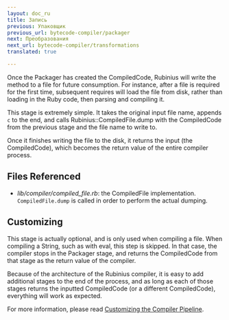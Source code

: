 ```yaml
---
layout: doc_ru
title: Запись
previous: Упаковщик
previous_url: bytecode-compiler/packager
next: Преобразования
next_url: bytecode-compiler/transformations
translated: true

---
```


Once the Packager has created the CompiledCode, Rubinius will write
the method to a file for future consumption. For instance, after a file
is required for the first time, subsequent requires will load the file
from disk, rather than loading in the Ruby code, then parsing and
compiling it.

This stage is extremely simple. It takes the original input file name,
appends `c` to the end, and calls Rubinius::CompiledFile.dump with the
CompiledCode from the previous stage and the file name to write to.

Once it finishes writing the file to the disk, it returns the input (the
CompiledCode), which becomes the return value of the entire compiler
process.

## Files Referenced

* *lib/compiler/compiled_file.rb*: the CompiledFile implementation.
  `CompiledFile.dump` is called in order to perform the actual dumping.

## Customizing

This stage is actually optional, and is only used when compiling a file.
When compiling a String, such as with eval, this step is skipped. In
that case, the compiler stops in the Packager stage, and returns the
CompiledCode from that stage as the return value of the compiler.

Because of the architecture of the Rubinius compiler, it is easy to add
additional stages to the end of the process, and as long as each of
those stages returns the inputted CompiledCode (or a different
CompiledCode), everything will work as expected.

For more information, please read [Customizing the Compiler
Pipeline](/doc/en/bytecode-compiler/customization/).

